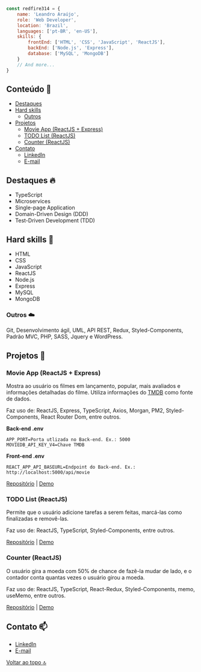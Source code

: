 ```javascript
const redfire314 = {
    name: 'Leandro Araújo',
    role: 'Web Developer',
    location: 'Brazil',
    languages: ['pt-BR', 'en-US'],
    skills: {
        frontEnd: ['HTML', 'CSS', 'JavaScript', 'ReactJS'],
        backEnd: ['Node.js', 'Express'],
        database: ['MySQL', 'MongoDB']
    }
    // And more...
}
```

## Conteúdo :bookmark:
- [Destaques](https://github.com/redfire314/portfolio-dev#destaques-fire)
- [Hard skills](https://github.com/redfire314/portfolio-dev#hard-skills-star2)
     - [Outros](https://github.com/redfire314/portfolio-dev#outros-cloud)
- [Projetos](https://github.com/redfire314/portfolio-dev#projetos-telescope)
     - [Movie App (ReactJS + Express)](https://github.com/redfire314/portfolio-dev#movie-app-reactjs--express)
     - [TODO List (ReactJS)](https://github.com/redfire314/portfolio-dev#todo-list-reactjs)
     - [Counter (ReactJS)](https://github.com/redfire314/portfolio-dev#counter-reactjs)
- [Contato](https://github.com/redfire314/portfolio-dev#contato-mailbox)
     - [LinkedIn](https://www.linkedin.com/in/leandroaraujowm/)
     - [E-mail](mailto:redfire314developer@gmail.com)

## Destaques :fire:
- TypeScript
- Microservices
- Single-page Application
- Domain-Driven Design (DDD)
- Test-Driven Development (TDD)

## Hard skills :star2:
- HTML
- CSS
- JavaScript
- ReactJS
- Node.js
- Express
- MySQL
- MongoDB

### Outros :cloud:
Git, Desenvolvimento ágil, UML, API REST, Redux, Styled-Components, Padrão MVC, PHP, SASS, Jquery e WordPress.

## Projetos :telescope:
### Movie App (ReactJS + Express)
Mostra ao usuário os filmes em lançamento, popular, mais avaliados e informações detalhadas do filme.
Utiliza informações do [TMDB](https://www.themoviedb.org/) como fonte de dados.

Faz uso de: ReactJS, Express, TypeScript, Axios, Morgan, PM2, Styled-Components, React Router Dom, entre outros.

**Back-end .env**
```
APP_PORT=Porta utlizada no Back-end. Ex.: 5000
MOVIEDB_API_KEY_V4=Chave TMDB
```

**Front-end .env**
```
REACT_APP_API_BASEURL=Endpoint do Back-end. Ex.: http://localhost:5000/api/movie
```

[Repositório](https://github.com/redfire314/portfolio-dev/tree/master/projetos-pessoais/reactjs-movie-app) | [Demo](https://leandrofreelancer.com.br/images/jobs/job9.webp)

### TODO List (ReactJS)
Permite que o usuário adicione tarefas a serem feitas, marcá-las como finalizadas e removê-las.

Faz uso de: ReactJS, TypeScript, Styled-Components, entre outros.

[Repositório](https://github.com/redfire314/portfolio-dev/tree/master/projetos-pessoais/reactjs-todo-list) | [Demo](https://leandrofreelancer.com.br/demo/reactjs-todo-list/)

### Counter (ReactJS)
O usuário gira a moeda com 50% de chance de fazê-la mudar de lado, e o contador conta quantas vezes o usuário girou a moeda.

Faz uso de: ReactJS, TypeScript, React-Redux, Styled-Components, memo, useMemo, entre outros.

[Repositório](https://github.com/redfire314/portfolio-dev/tree/master/projetos-pessoais/reactjs-counter) | [Demo](https://leandrofreelancer.com.br/demo/reactjs-counter/)

## Contato :mailbox:
- [LinkedIn](https://www.linkedin.com/in/leandroaraujowm/)
- [E-mail](mailto:redfire314developer@gmail.com)

[Voltar ao topo :top:](https://github.com/redfire314/portfolio-dev#conteúdo-bookmark)
